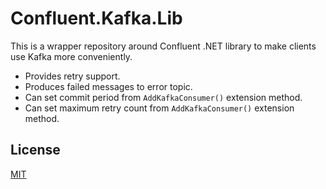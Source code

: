 # Confluent.Kafka.Lib

This is a wrapper repository around Confluent .NET library to make clients use Kafka more conveniently.

* Provides retry support.
* Produces failed messages to error topic.
* Can set commit period from `AddKafkaConsumer()` extension method.
* Can set maximum retry count from `AddKafkaConsumer()` extension method.

## License
[MIT](https://choosealicense.com/licenses/mit/)
